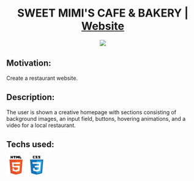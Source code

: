 <h1 align="center">SWEET MIMI'S CAFE & BAKERY  | <a href="https://sweetmimis.netlify.app/">Website</a></h1>
<div align="center">
	  <img src="https://github.com/GregTorrillo/Sweet-Mimis-Cafe-Bakery/blob/main/images/SM-home-page.jpg" width="25%" />
</div>

## Motivation: 
Create a restaurant website. 
	
## Description:
The user is shown a creative homepage with sections consisting of background images, an input field, buttons, hovering animations, and a video for a local restaurant.
	
	

## Techs used:
<p align="left"><img src="https://raw.githubusercontent.com/devicons/devicon/master/icons/html5/html5-original-wordmark.svg" alt="html5" width="50" height="50"/> <img src="https://raw.githubusercontent.com/devicons/devicon/master/icons/css3/css3-original-wordmark.svg" alt="css3" width="50" height="50"/> </p>



